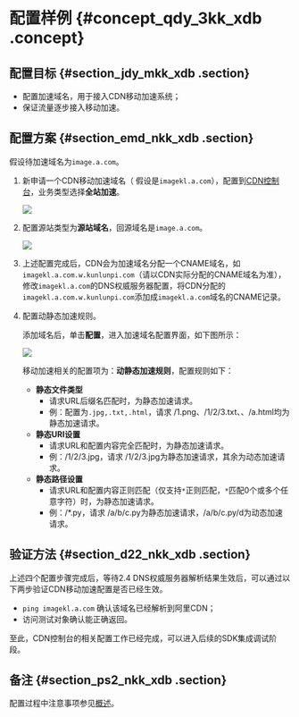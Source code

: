 # 配置样例 {#concept_qdy_3kk_xdb .concept}

## 配置目标 {#section_jdy_mkk_xdb .section}

-   配置加速域名，用于接入CDN移动加速系统；
-   保证流量逐步接入移动加速。

## 配置方案 {#section_emd_nkk_xdb .section}

假设待加速域名为`image.a.com`。

1.  新申请一个CDN移动加速域名（ 假设是`imagekl.a.com`），配置到[CDN控制台](https://cdn.console.aliyun.com)，业务类型选择**全站加速**。

    ![](http://static-aliyun-doc.oss-cn-hangzhou.aliyuncs.com/assets/img/5128/3654_zh-CN.png)

2.  配置源站类型为**源站域名**，回源域名是`image.a.com`。

    ![](http://static-aliyun-doc.oss-cn-hangzhou.aliyuncs.com/assets/img/5128/3656_zh-CN.png)

3.  上述配置完成后，CDN会为加速域名分配一个CNAME域名，如`imagekl.a.com.w.kunlunpi.com`（请以CDN实际分配的CNAME域名为准），修改`imagekl.a.com`的DNS权威服务器配置，将CDN分配的`imagekl.a.com.w.kunlunpi.com`添加成`imagekl.a.com`域名的CNAME记录。
4.  配置动静态加速规则。

    添加域名后，单击**配置**，进入加速域名配置界面，如下图所示：

    ![](http://static-aliyun-doc.oss-cn-hangzhou.aliyuncs.com/assets/img/5128/3657_zh-CN.png)

    移动加速相关的配置项为：**动静态加速规则**，配置规则如下：

    -   **静态文件类型**
        -   请求URL后缀名匹配时，为静态加速请求。
        -   例：配置为`.jpg,.txt,.html`，请求 /1.png、/1/2/3.txt、、/a.html均为静态加速请求。
    -   **静态URI设置**
        -   请求URL和配置内容完全匹配时，为静态加速请求。
        -   例：/1/2/3.jpg，请求 /1/2/3.jpg为静态加速请求，其余为动态加速请求。
    -   **静态路径设置**
        -   请求URL和配置内容正则匹配（仅支持`*`正则匹配，`*`匹配0个或多个任意字符）时，为静态加速请求。
        -   例：/\*.py，请求 /a/b/c.py为静态加速请求，/a/b/c.py/d为动态加速请求。

## 验证方法 {#section_d22_nkk_xdb .section}

上述四个配置步骤完成后，等待2.4 DNS权威服务器解析结果生效后，可以通过以下两步验证CDN移动加速配置是否已经生效。

-   `ping imagekl.a.com` 确认该域名已经解析到阿里CDN；
-   访问测试对象确认能正确返回。

至此，CDN控制台的相关配置工作已经完成，可以进入后续的SDK集成调试阶段。

## 备注 {#section_ps2_nkk_xdb .section}

配置过程中注意事项参见[概述](cn.zh-CN/用户指南/业务类型/类型6：移动加速/概述.md#)。

